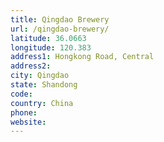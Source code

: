 ```yaml
---
title: Qingdao Brewery
url: /qingdao-brewery/
latitude: 36.0663
longitude: 120.383
address1: Hongkong Road, Central
address2: 
city: Qingdao
state: Shandong
code: 
country: China
phone: 
website: 
---
```


